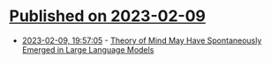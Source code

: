 # [Published on 2023-02-09](index.md)

* [2023-02-09, 19:57:05](https://news.ycombinator.com/item?id=34730365) - [Theory of Mind May Have Spontaneously Emerged in Large Language Models](https://arxiv.org/abs/2302.02083)
